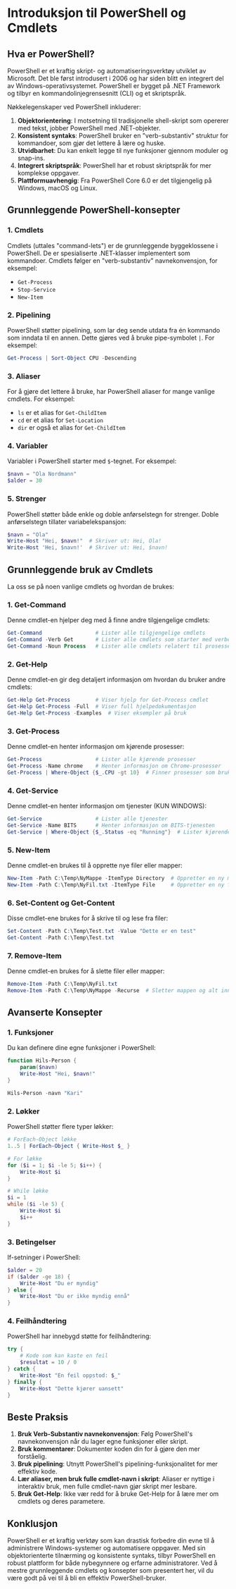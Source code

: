 # Introduksjon til PowerShell og Cmdlets

## Hva er PowerShell?

PowerShell er et kraftig skript- og automatiseringsverktøy utviklet av Microsoft. Det ble først introdusert i 2006 og har siden blitt en integrert del av Windows-operativsystemet. PowerShell er bygget på .NET Framework og tilbyr en kommandolinjegrensesnitt (CLI) og et skriptspråk.

Nøkkelegenskaper ved PowerShell inkluderer:

1. **Objektorientering**: I motsetning til tradisjonelle shell-skript som opererer med tekst, jobber PowerShell med .NET-objekter.
2. **Konsistent syntaks**: PowerShell bruker en "verb-substantiv" struktur for kommandoer, som gjør det lettere å lære og huske.
3. **Utvidbarhet**: Du kan enkelt legge til nye funksjoner gjennom moduler og snap-ins.
4. **Integrert skriptspråk**: PowerShell har et robust skriptspråk for mer komplekse oppgaver.
5. **Plattformuavhengig**: Fra PowerShell Core 6.0 er det tilgjengelig på Windows, macOS og Linux.

## Grunnleggende PowerShell-konsepter

### 1. Cmdlets

Cmdlets (uttales "command-lets") er de grunnleggende byggeklossene i PowerShell. De er spesialiserte .NET-klasser implementert som kommandoer. Cmdlets følger en "verb-substantiv" navnekonvensjon, for eksempel:

- `Get-Process`
- `Stop-Service`
- `New-Item`

### 2. Pipelining

PowerShell støtter pipelining, som lar deg sende utdata fra én kommando som inndata til en annen. Dette gjøres ved å bruke pipe-symbolet `|`. For eksempel:

```powershell
Get-Process | Sort-Object CPU -Descending
```

### 3. Aliaser

For å gjøre det lettere å bruke, har PowerShell aliaser for mange vanlige cmdlets. For eksempel:

- `ls` er et alias for `Get-ChildItem`
- `cd` er et alias for `Set-Location`
- `dir` er også et alias for `Get-ChildItem`

### 4. Variabler

Variabler i PowerShell starter med `$`-tegnet. For eksempel:

```powershell
$navn = "Ola Nordmann"
$alder = 30
```

### 5. Strenger

PowerShell støtter både enkle og doble anførselstegn for strenger. Doble anførselstegn tillater variabelekspansjon:

```powershell
$navn = "Ola"
Write-Host "Hei, $navn!"  # Skriver ut: Hei, Ola!
Write-Host 'Hei, $navn!'  # Skriver ut: Hei, $navn!
```

## Grunnleggende bruk av Cmdlets

La oss se på noen vanlige cmdlets og hvordan de brukes:

### 1. Get-Command

Denne cmdlet-en hjelper deg med å finne andre tilgjengelige cmdlets:

```powershell
Get-Command                 # Lister alle tilgjengelige cmdlets
Get-Command -Verb Get       # Lister alle cmdlets som starter med verbet "Get"
Get-Command -Noun Process   # Lister alle cmdlets relatert til prosesser
```

### 2. Get-Help

Denne cmdlet-en gir deg detaljert informasjon om hvordan du bruker andre cmdlets:

```powershell
Get-Help Get-Process        # Viser hjelp for Get-Process cmdlet
Get-Help Get-Process -Full  # Viser full hjelpedokumentasjon
Get-Help Get-Process -Examples  # Viser eksempler på bruk
```

### 3. Get-Process

Denne cmdlet-en henter informasjon om kjørende prosesser:

```powershell
Get-Process                 # Lister alle kjørende prosesser
Get-Process -Name chrome    # Henter informasjon om Chrome-prosesser
Get-Process | Where-Object {$_.CPU -gt 10}  # Finner prosesser som bruker mer enn 10% CPU
```

### 4. Get-Service

Denne cmdlet-en henter informasjon om tjenester (KUN WINDOWS):

```powershell
Get-Service                 # Lister alle tjenester
Get-Service -Name BITS      # Henter informasjon om BITS-tjenesten
Get-Service | Where-Object {$_.Status -eq "Running"}  # Lister kjørende tjenester
```

### 5. New-Item

Denne cmdlet-en brukes til å opprette nye filer eller mapper:

```powershell
New-Item -Path C:\Temp\NyMappe -ItemType Directory  # Oppretter en ny mappe
New-Item -Path C:\Temp\NyFil.txt -ItemType File     # Oppretter en ny fil
```

### 6. Set-Content og Get-Content

Disse cmdlet-ene brukes for å skrive til og lese fra filer:

```powershell
Set-Content -Path C:\Temp\Test.txt -Value "Dette er en test"
Get-Content -Path C:\Temp\Test.txt
```

### 7. Remove-Item

Denne cmdlet-en brukes for å slette filer eller mapper:

```powershell
Remove-Item -Path C:\Temp\NyFil.txt
Remove-Item -Path C:\Temp\NyMappe -Recurse  # Sletter mappen og alt innhold
```

## Avanserte Konsepter

### 1. Funksjoner

Du kan definere dine egne funksjoner i PowerShell:

```powershell
function Hils-Person {
    param($navn)
    Write-Host "Hei, $navn!"
}

Hils-Person -navn "Kari"
```

### 2. Løkker

PowerShell støtter flere typer løkker:

```powershell
# ForEach-Object løkke
1..5 | ForEach-Object { Write-Host $_ }

# For løkke
for ($i = 1; $i -le 5; $i++) {
    Write-Host $i
}

# While løkke
$i = 1
while ($i -le 5) {
    Write-Host $i
    $i++
}
```

### 3. Betingelser

If-setninger i PowerShell:

```powershell
$alder = 20
if ($alder -ge 18) {
    Write-Host "Du er myndig"
} else {
    Write-Host "Du er ikke myndig ennå"
}
```

### 4. Feilhåndtering

PowerShell har innebygd støtte for feilhåndtering:

```powershell
try {
    # Kode som kan kaste en feil
    $resultat = 10 / 0
} catch {
    Write-Host "En feil oppstod: $_"
} finally {
    Write-Host "Dette kjører uansett"
}
```

## Beste Praksis

1. **Bruk Verb-Substantiv navnekonvensjon**: Følg PowerShell's navnekonvensjon når du lager egne funksjoner eller skript.
2. **Bruk kommentarer**: Dokumenter koden din for å gjøre den mer forståelig.
3. **Bruk pipelining**: Utnytt PowerShell's pipelining-funksjonalitet for mer effektiv kode.
4. **Lær aliaser, men bruk fulle cmdlet-navn i skript**: Aliaser er nyttige i interaktiv bruk, men fulle cmdlet-navn gjør skript mer lesbare.
5. **Bruk Get-Help**: Ikke vær redd for å bruke Get-Help for å lære mer om cmdlets og deres parametere.

## Konklusjon

PowerShell er et kraftig verktøy som kan drastisk forbedre din evne til å administrere Windows-systemer og automatisere oppgaver. Med sin objektorienterte tilnærming og konsistente syntaks, tilbyr PowerShell en robust plattform for både nybegynnere og erfarne administratorer. Ved å mestre grunnleggende cmdlets og konsepter som presentert her, vil du være godt på vei til å bli en effektiv PowerShell-bruker.